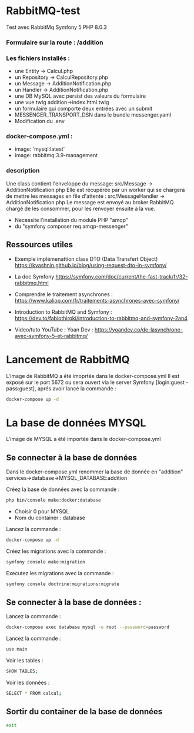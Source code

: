 # RabbitMQ-test
Test avec RabbitMq
Symfony 5
PHP 8.0.3

### Formulaire sur la route : /addition

### Les fichiers installés :
- une Entity -> Calcul.php
- un Repository -> CalculRepository.php
- un Message -> AdditionNotification.php
- un Handler -> AdditionNotification.php
- une DB MySQL avec persist des valeurs du formulaire
- une vue twig addition->index.html.twig
- un formulaire qui comporte deux entrées avec un submit
- MESSENGER_TRANSPORT_DSN dans le bundle messenger.yaml
- Modification du .env

### docker-compose.yml :
- image: 'mysql:latest'
- image: rabbitmq:3.9-management

### description
Une class contient l'enveloppe du message: src/Message -> AdditionNotification.php
Elle est récupérée par un worker qui se chargera de mettre les messages en file d'attente : src/MessageHandler -> AdditionNotification.php
Le message est envoyé au broker RabbitMQ chargé de les consommer, pour les renvoyer ensuite à la vue.

- Necessite l'installation du module PHP "amqp"
- du "symfony composer req amqp-messenger"

## Ressources utiles

- Exemple implémenattion class DTO (Data Transfert Object)
https://kvashnin.github.io/blog/using-request-dto-in-symfony/

- La doc Symfony
https://symfony.com/doc/current/the-fast-track/fr/32-rabbitmq.html

- Comprendre le traitement asynchrones :
https://www.kaliop.com/fr/traitements-asynchrones-avec-symfony/

- Introduction to RabbitMQ and Symfony :
https://dev.to/fabiothiroki/introduction-to-rabbitmq-and-symfony-2an4

- Video/tuto YouTube :
Yoan Dev : https://yoandev.co/de-lasynchrone-avec-symfony-5-et-rabbitmq/


# Lancement de RabbitMQ

L'image de RabbitMQ a été imoprtée dans le docker-compose.yml
Il est exposé sur le port 5672 ou sera ouvert via le server Symfony [login:guest - pass:guest], aprés avoir lancé la commande :

```bash
docker-compose up -d
```

# La base de données MYSQL

L'image de MYSQL a été importée dans le docker-compose.yml

## Se connecter à la base de données

Dans le docker-compose.yml renommer la base de donnée en "addition" services->database->MYSQL_DATABASE:addition

Créez la base de données avec la commande :

```bash
php bin/console make:docker:database
```
- Choisir 0 pour MYSQL
- Nom du container : database

Lancez la commande :

```bash
docker-compose up -d
```

Créez les migrations avec la commande :

```bash
symfony console make:migration
```

Executez les migrations avec la commande :

```bash
symfony console doctrine:migrations:migrate
```

## Se connecter à la base de données :

Lancez la commande :

```bash
docker-compose exec database mysql -u root --password=password
```

Lancez la commande :

```bash
use main
```

Voir les tables :

```bash
SHOW TABLES;
```

Voir les données :

```bash
SELECT * FROM calcul;
```

## Sortir du container de la base de données

```bash
exit
```
